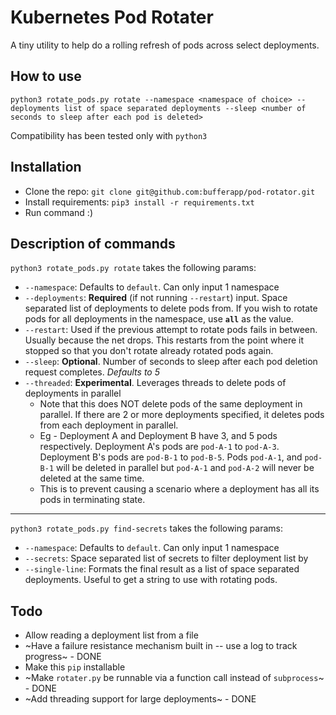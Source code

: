 # Kubernetes Pod Rotater

A tiny utility to help do a rolling refresh of pods across select deployments.

## How to use

`python3 rotate_pods.py rotate --namespace <namespace of choice> --deployments list of space separated deployments --sleep <number of seconds to sleep after each pod is deleted>`

Compatibility has been tested only with `python3`

## Installation

* Clone the repo: `git clone git@github.com:bufferapp/pod-rotator.git`
* Install requirements: `pip3 install -r requirements.txt`
* Run command :) 

## Description of commands

`python3 rotate_pods.py rotate` takes the following params:

* `--namespace`: Defaults to `default`. Can only input 1 namespace
* `--deployments`: **Required** (if not running `--restart`) input. Space separated list of deployments to delete pods from. If you wish to rotate pods for all deployments in the namespace, use **`all`** as the value.
* `--restart`: Used if the previous attempt to rotate pods fails in between. Usually because the net drops. This restarts from the point where it stopped so that you don't rotate already rotated pods again.
* `--sleep`: **Optional**. Number of seconds to sleep after each pod deletion request completes. _Defaults to 5_
* `--threaded`: **Experimental**. Leverages threads to delete pods of deployments in parallel
  * Note that this does NOT delete pods of the same deployment in parallel. If there are 2 or more deployments specified, it deletes pods from each deployment in parallel.
  * Eg - Deployment A and Deployment B have 3, and 5 pods respectively. Deployment A's pods are `pod-A-1` to `pod-A-3`. Deployment B's pods are `pod-B-1` to `pod-B-5`. Pods `pod-A-1`, and `pod-B-1` will be deleted in parallel but `pod-A-1` and `pod-A-2` will never be deleted at the same time.
  * This is to prevent causing a scenario where a deployment has all its pods in terminating state.

---

`python3 rotate_pods.py find-secrets` takes the following params:

* `--namespace`: Defaults to `default`. Can only input 1 namespace
* `--secrets`: Space separated list of secrets to filter deployment list by
* `--single-line`: Formats the final result as a list of space separated deployments. Useful to get a string to use with rotating pods.

## Todo

* Allow reading a deployment list from a file
* ~Have a failure resistance mechanism built in -- use a log to track progress~ - DONE
* Make this `pip` installable
* ~Make `rotater.py` be runnable via a function call instead of `subprocess`~ - DONE
* ~Add threading support for large deployments~ - DONE
